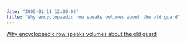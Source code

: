 ```yaml
---
date: "2005-01-11 12:00:00"
title: "Why encyclopaedic row speaks volumes about the old guard"
---
```


[Why encyclopaedic row speaks volumes about the old guard](/lemire/blog/2005/01-11-why-encyclopaedic-row-speaks-volumes-about-the-old-guard)

